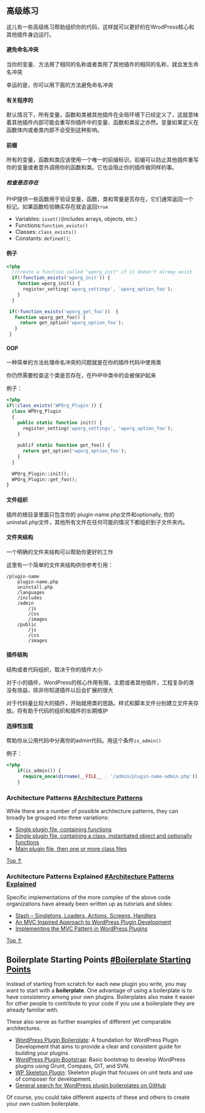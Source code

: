 ## 高级练习

这儿有一些高级练习帮助组织你的代码，这样就可以更好的在WrodPress核心和其他插件身边运行。

#### 避免命名冲突

当你的变量、方法用了相同的名称或者类用了其他插件的相同的名称，就会发生命名冲突

幸运的是，你可以用下面的方法避免命名冲突

#### 有关程序的

默认情况下，所有变量，函数和类被其他插件在全局环境下已经定义了，这就意味着其他插件内部可能会重写你插件中的变量、函数和类反之亦然。变量如果定义在函数体内或者类内部不会受到这种影响。

#### 前缀

所有的变量，函数和类应该使用一个唯一的前缀标识。前缀可以防止其他插件重写你的变量或者意外调用你的函数和类。它也会阻止你的插件做同样的事。

##### 检查是否存在

PHP提供一些函数用于验证变量，函数，类和常量是否存在，它们通常返回一个标记。如果函数检验确实存在就会返回`true`

* Variables: `isset()`(includes arrays, objects, etc.)
* Functions:`function_exists()`
* Classes: `class_exists()`
* Constants: `defined()`;

#### 例子

```php
<?php
  //create a function called "wporg_init" if it doesn't alreay exist
  if(!function_exists('wporg_init')) {
    function wporg_init() {
      register_setting('wporg_settings', 'wporg_option_foo');
    }
  }

 if(!function_exists('wporg_get_foo'))	{
   function wporg_get_foo() {
     return get_option('wporg_option_foo');
   }
 }
```

#### OOP

一种简单的方法处理命名冲突的问题就是在你的插件代码中使用类

你仍然需要检查这个类是否存在，在PHP中类中的会被保护起来

例子：

```php
<?php 
if(!class_exists('WPOrg_Plugin')) {
  class WPOrg_Plugin 
  {
    public static function init() {
      register_setting('wporg_settings', 'wporg_option_foo');
    }
    
    publif static function get_foo() {
      return get_option('wporg_option_foo');
    }
  }
  
  WPOrg_Plugin::init();
  WPOrg_Plugin::get_foo();
}
```



#### 文件组织

插件的根目录里面只包含你的 plugin-name.php文件和optionally, 你的uninstall.php文件，其他所有文件在任何可能的情况下都组织到子文件夹内。

#### 文件夹结构

一个明确的文件夹结构可以帮助你更好的工作

这里有一个简单的文件夹结构供你参考引用：

```
/plugin-name
	plugin-name.php
	uninstall.php
	/languages
	/includes
	/admin
		/js
		/css
		/images
	/public
		/js
		/css
		/images
```

#### 插件结构

结构或者代码组织，取决于你的插件大小

对于小的插件，WordPress的核心作用有限，主题或者其他插件，工程复杂的类没有效益，除非你知道插件以后会扩展的很大

对于代码量比较大的插件，开始就用类的思路。样式和脚本文件分别建立文件夹存放。将有助于代码的组织和插件的长期维护

#### 选择性加载

帮助你从公用代码中分离你的admin代码。用这个条件`is_admin()`

例子：

```php
<?php 
	if(is_admin()) {
      require_once(dirname(__FILE__ . '/admin/plugin-name-admin.php'));
	}
```

### Architecture Patterns [#Architecture Patterns](https://developer.wordpress.org/plugins/the-basics/best-practices/#architecture-patterns)

While there are a number of possible architecture patterns, they can broadly be grouped into three variations:

- [Single plugin file, containing functions](https://github.com/GaryJones/move-floating-social-bar-in-genesis/blob/master/move-floating-social-bar-in-genesis.php)
- [Single plugin file, containing a class, instantiated object and optionally functions](https://github.com/norcross/wp-comment-notes/blob/master/wp-comment-notes.php)
- [Main plugin file, then one or more class files](https://github.com/tommcfarlin/WordPress-Plugin-Boilerplate)

[Top ↑](https://developer.wordpress.org/plugins/the-basics/best-practices/#top)

### Architecture Patterns Explained [#Architecture Patterns Explained](https://developer.wordpress.org/plugins/the-basics/best-practices/#architecture-patterns-explained)

Specific implementations of the more complex of the above code organizations have already been written up as tutorials and slides:

- [Slash – Singletons, Loaders, Actions, Screens, Handlers](http://jaco.by/2012/12/12/slash-architecture-my-approach-to-building-wordpress-plugins/)
- [An MVC Inspired Approach to WordPress Plugin Development](http://www.renegadetechconsulting.com/tutorials/an-mvc-inspired-approach-to-wordpress-plugin-development)
- [Implementing the MVC Pattern in WordPress Plugins](http://iandunn.name/wp-mvc)

[Top ↑](https://developer.wordpress.org/plugins/the-basics/best-practices/#top)

## Boilerplate Starting Points [#Boilerplate Starting Points](https://developer.wordpress.org/plugins/the-basics/best-practices/#boilerplate-starting-points)

Instead of starting from scratch for each new plugin you write, you may want to start with a **boilerplate**. One advantage of using a boilerplate is to have consistency among your own plugins. Boilerplates also make it easier for other people to contribute to your code if you use a boilerplate they are already familiar with.

These also serve as further examples of different yet comparable architectures.

- [WordPress Plugin Boilerplate](https://github.com/tommcfarlin/WordPress-Plugin-Boilerplate): A foundation for WordPress Plugin Development that aims to provide a clear and consistent guide for building your plugins.
- [WordPress Plugin Bootstrap](https://github.com/claudiosmweb/wordpress-plugin-boilerplate): Basic bootstrap to develop WordPress plugins using Grunt, Compass, GIT, and SVN.
- [WP Skeleton Plugin](https://github.com/ptahdunbar/wp-skeleton-plugin): Skeleton plugin that focuses on unit tests and use of composer for development.
- [General search for WordPress plugin boilerplates on GitHub](https://github.com/search?q=wordpress+plugin+boilerplate&ref=reposearch)

Of course, you could take different aspects of these and others to create your own custom boilerplate.
